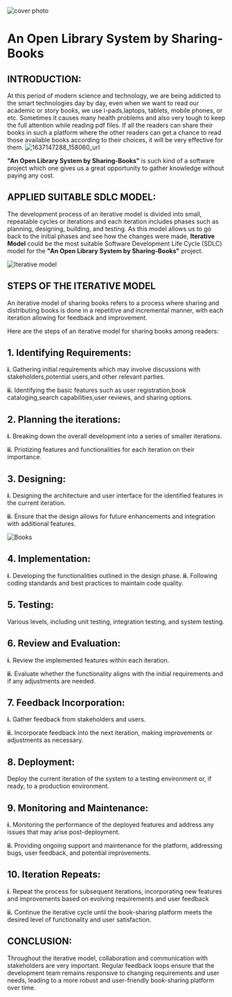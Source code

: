 
![cover photo](https://github.com/SweetysimA/Sharing-Books/assets/154395785/d390442d-e8c8-4b07-8af1-ff27a60da1b7)

# An Open Library System by Sharing-Books

## INTRODUCTION:
At this period of modern science and technology, we are being addicted to the smart technologies day by day, even when we want to read our academic or story books, we use 
i-pads,laptops, tablets, mobile phones, or etc. Sometimes it causes many health problems and also very tough to keep the full attention while reading pdf files. If all the readers can share their books in such a platform where the other readers can get a chance to read those available books according to their choices, it will be very effective for them.
![1637147288_158060_url](https://github.com/SweetysimA/Sharing-Books/assets/154395785/a6d1bbb8-02de-474a-b62e-558aca76baaa)


<strong>"An Open Library System by Sharing-Books" </strong> is such kind of a software project which one gives us a great opportunity to gather knowledge without paying any cost.

## APPLIED SUITABLE SDLC MODEL:
The development process of an iterative model is divided into small, repeatable cycles or iterations and each iteration includes phases such as planning, designing, building, and testing. As this model allows us to go back to the initial phases and see how the changes were made, <strong>Iterative Model</strong> could be the most suitable Software Development Life Cycle (SDLC) model for the <strong>"An Open Library System by Sharing-Books"</strong> project. 

![Iterative model](https://github.com/SweetysimA/Sharing-Books/assets/154395785/ec33d059-776b-404f-8784-51dc8a5e9477)


## STEPS OF THE ITERATIVE MODEL

An iterative model of sharing books refers to a process where sharing and distributing books is done in a repetitive and incremental manner, with each iteration allowing for feedback and improvement. 

Here are the steps of an iterative model for sharing books among readers:

## 1. Identifying Requirements:

<strong>i.</strong> Gathering initial requirements which may involve discussions with stakeholders,potential users,and other relevant parties.
     
<strong>ii.</strong> Identifying the basic features such as user registration,book cataloging,search capabilities,user 
reviews, and sharing options.

## 2. Planning the iterations:
    
<strong>i.</strong> Breaking down the overall development into a series of smaller iterations.

<strong>ii.</strong> Priotizing features and functionalities for each iteration on their importance.

## 3. Designing: 

<strong>i.</strong> Designing the architecture and user interface for the identified features in the current iteration.  

<strong>ii.</strong> Ensure that the design allows for future enhancements and integration with additional features.

![Books](https://github.com/SweetysimA/Sharing-Books/assets/154395785/35997fc3-3d98-4cef-896b-55f25cb3b201)


## 4. Implementation:
 <strong>i.</strong> Developing the functionalities outlined in the design phase.
  <strong>ii.</strong> Following coding standards and best practices to maintain code quality.

## 5. Testing:
 Various levels, including unit testing, integration testing, and system testing.

## 6. Review and Evaluation:

<strong>i.</strong> Review the implemented features within each iteration.

<strong>ii.</strong> Evaluate whether the functionality aligns with the initial requirements and if any adjustments are needed.
   

## 7. Feedback Incorporation:

<strong>i.</strong> Gather feedback from stakeholders and users.

<strong>ii.</strong> Incorporate feedback into the next iteration, making improvements or adjustments as necessary.


## 8. Deployment:

Deploy the current iteration of the system to a testing environment or, if ready, to a production environment.


## 9. Monitoring and Maintenance:

<strong>i.</strong> Monitoring the performance of the deployed features and address any issues that may arise post-deployment.

<strong>ii.</strong> Providing ongoing support and maintenance for the platform, addressing bugs, user feedback, and potential improvements.

## 10. Iteration Repeats:

<strong>i.</strong> Repeat the process for subsequent iterations, incorporating new features and improvements based on evolving requirements and user feedback

<strong>ii.</strong> Continue the iterative cycle until the book-sharing platform meets the desired level of functionality and user satisfaction.


## CONCLUSION:
Throughout the iterative model, collaboration and communication with stakeholders are very important. Regular feedback loops ensure that the development team remains responsive to changing requirements and user needs, leading to a more robust and user-friendly book-sharing platform over time.









